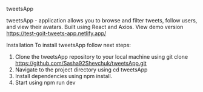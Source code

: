 tweetsApp

tweetsApp - application allows you to browse and filter tweets, follow users, and view their avatars. Built using React and Axios. View demo version https://test-goit-tweets-app.netlify.app/

Installation
To install tweetsApp follow next steps:

1. Clone the tweetsApp repository to your local machine using git clone https://github.com/Sasha92Shevchuk/tweetsApp.git
2. Navigate to the project directory using cd tweetsApp
3. Install dependencies using npm install.
4. Start using npm run dev

